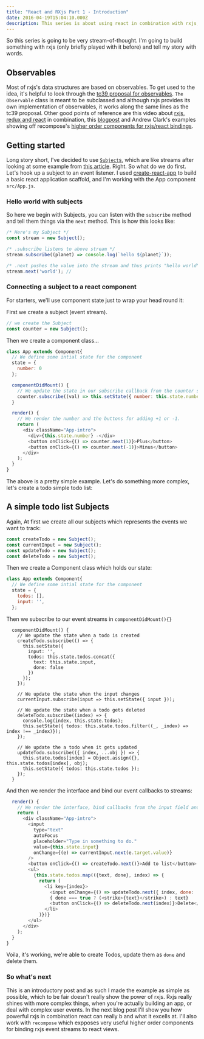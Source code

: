 ```yaml
---
title: "React and RXjs Part 1 - Introduction"
date: 2016-04-19T15:04:10.000Z
description: This series is about using react in combination with rxjs, for fun event-based programming. This first part is an introduction, we'll make a basic dropdown with react and rxjs
---
```


So this series is going to be very stream-of-thought. I'm going to build something with rxjs (only briefly played with it before) and tell my story with words.

## Observables
Most of rxjs's data structures are based on observables. To get used to the idea, it's helpful to look through the [tc39 proposal for observables](https://tc39.github.io/proposal-observable/). `The Observable` class is meant to be subclassed and although rxjs provides its own implementation of observables, it works along the same lines as the tc39 proposal. Other good points of reference are this video about [rxjs, redux and react](https://www.youtube.com/watch?v=AslncyG8whg) in combination, this [blogpost](http://michalzalecki.com/use-rxjs-with-react/) and Andrew Clark's examples showing off recompose's [higher order components for rxjs/react bindings](https://github.com/acdlite/recompose/blob/master/docs/API.md#componentfromstream).

## Getting started
Long story short, I've decided to use [`Subject`s](http://reactivex.io/rxjs/class/es6/Subject.js~Subject.html), which are like streams after looking at some example from [this article](http://michalzalecki.com/use-rxjs-with-react/). 
Right. So what do we do first. Let's hook up a subject to an event listener. I used [create-react-app](https://github.com/facebookincubator/create-react-app) to build a basic react application scaffold, and I'm working with the App component `src/App.js`.

### Hello world with subjects
So here we begin with Subjects, you can listen with the `subscribe` method and tell them things via the `next` method. This is how this looks like:

```js
/* Here's my Subject */
const stream = new Subject();

/* .subscribe listens to above stream */
stream.subscribe((planet) => console.log(`hello ${planet}`));

/* .next pushes the value into the stream and thus prints "hello world" */
stream.next('world'); // 
```

### Connecting a subject to a react component
For starters, we'll use component state just to wrap your head round it:

First we create a subject (event stream).
```js
// we create the Subject
const counter = new Subject();
```

Then we create a component class...
```js
class App extends Component{
  // We define some intial state for the component
  state = {
    number: 0
  };

  componentDidMount() {
    // We update the state in our subscribe callback from the counter stream
    counter.subscribe((val) => this.setState({ number: this.state.number + val  }));
  }

  render() {
    // We render the number and the buttons for adding +1 or -1.
    return (
      <div className="App-intro">
        <div>{this.state.number} -</div>
        <button onClick={() => counter.next(1)}>Plus</button>
        <button onClick={() => counter.next(-1)}>Minus</button>
      </div>
    );
  }
}
```

The above is a pretty simple example. Let's do something more complex, let's create a todo simple todo list:

## A simple todo list Subjects

Again, At first we create all our subjects which represents the events we want to track:

```js
const createTodo = new Subject();
const currentInput = new Subject();
const updateTodo = new Subject();
const deleteTodo = new Subject();
```

Then we create a Component class which holds our state:
```js
class App extends Component{
  // We define some intial state for the component
  state = {
    todos: [],
    input: '',
  };
```

Then we subscribe to our event streams in `componentDidMount(){}`
```
  componentDidMount() {
    // We update the state when a todo is created
    createTodo.subscribe(() => {
      this.setState({
        input: '',
        todos: this.state.todos.concat({
          text: this.state.input,
          done: false
        })
      });
    });

    // We update the state when the input changes
    currentInput.subscribe(input => this.setState({ input }));

    // We update the state when a todo gets deleted
    deleteTodo.subscribe((index) => {
      console.log(index, this.state.todos);
      this.setState({ todos: this.state.todos.filter((_, _index) => index !== _index)});
    });

    // We update the a todo when it gets updated
    updateTodo.subscribe(({ index, ...obj }) => {
      this.state.todos[index] = Object.assign({}, this.state.todos[index], obj);
      this.setState({ todos: this.state.todos });
    });
  }
```

And then we render the interface and bind our event callbacks to streams:
```js
  render() {
    // We render the interface, bind callbacks from the input field and the "add to list" button to our Subjects and display the todos in a list below
    return (
      <div className="App-intro">
        <input
          type="text"
          autoFocus
          placeholder="Type in something to do."
          value={this.state.input}
          onChange={(e) => currentInput.next(e.target.value)}
        />
        <button onClick={() => createTodo.next()}>Add to list</button>
        <ul>
          {this.state.todos.map(({text, done}, index) => {
            return (
              <li key={index}>
                <input onChange={() => updateTodo.next({ index, done: !done })} checked={done} type="checkbox" value="" />
                { done === true ? (<strike>{text}</strike>) : text}
                <button onClick={() => deleteTodo.next(index)}>Delete</button>
              </li>
            )})}
        </ul>
      </div>
    );
  }
}
```

Voila, it's working, we're able to create Todos, update them as `done` and delete them.

### So what's next
This is an introductory post and as such I made the example as simple as possible, which to be fair doesn't really show the power of rxjs. Rxjs really shines with more complex things, when you're actually building an app, or deal with complex user events. In the next blog post I'll show you how powerful rxjs in combination react can really b and what it excells at. I'll also work with `recompose` which expposes very useful higher order components for binding rxjs event streams to react views.
